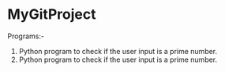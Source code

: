 # MyGitProject

Programs:- <br>
1. Python program to check if the user input is a prime number.
2. Python program to check if the user input is a prime number.
